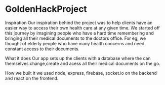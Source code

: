 # GoldenHackProject
Inspiration
Our inspiration behind the project was to help clients have an easier way to access their own health care at any given time. We started off this journey by imagining people who have a hard time remembering and bringing all their medical documents to the doctors office. For eg, we thought of elderly people who have many health concerns and need constant access to their documents.

What it does
Our app sets up the clients with a database where the can themselves change,create and acess all their medical documents on the go.

How we built it
we used node, express, firebase, socket.io on the backend and react on the frontend.
